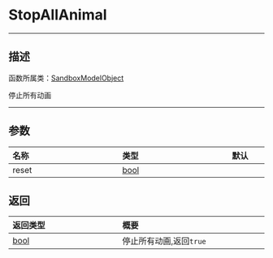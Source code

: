 
# StopAllAnimal
-----------------------------------------------------------------------------------------
## 描述

函数所属类：[SandboxModelObject](/Api/Class/Role/SandboxModelObject.md)

停止所有动画

-----------------------------------------------------------------------------------------
## 参数

|<div style="width:200px">**名称**</div>|<div style="width:200px">**类型**</div>|<div style="width:200px">**默认**</div>|<div style="width:345px">**描述**</div>|
|:--------------------|:--------------------|:--------------------|:--------------------|
|reset|[bool](/Api/DataType/bool.md)|||

## 返回

|<div style="width:200px">**返回类型**</div>|<div style="width:800px">**概要**</div>|
|:---|:---|
|[bool](/Api/DataType/bool.md)|停止所有动画,返回`true`|